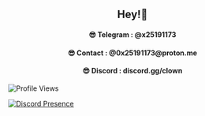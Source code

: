 <h2 align="center">Hey!🤡</h2>
<h4 align="center">😎 Telegram : @x25191173</h4>
<h4 align="center">😎 Contact  : @0x25191173@proton.me</h4>
<h4 align="center">😎 Discord  : discord.gg/clown</h4>




![Profile Views](https://komarev.com/ghpvc/?username=mxehy)

[![Discord Presence](https://lanyard.cnrad.dev/api/1091024751629193358)](https://discord.com/users/1091024751629193358)
